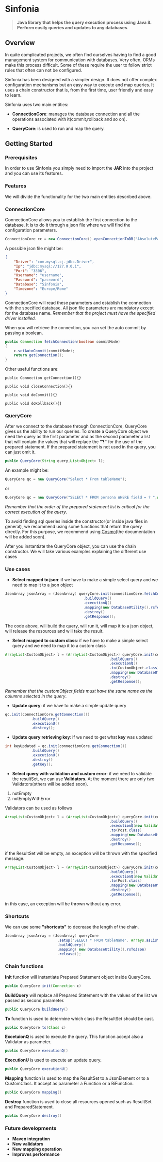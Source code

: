 # Sinfonia

> **Java library that helps the query execution process using Java 8. Perform easily queries and updates to any databases.**

## Overview

In quite complicated projects, we often find ourselves having to find a good management system for communication with databases.
Very often, ORMs make this process difficult. Some of these require the user to follow strict rules that often can not be configured.

Sinfonia has been designed with a simpler design. It does not offer complex configuration mechanisms but an easy way to execute and map queries. It uses a chain constructor that is, from the first time, user friendly and easy to learn.

Sinfonia uses two main entities:

* **ConnectionCore**: manages the database connection and all the operations associated with it(commit,rollback and so on).

* **QueryCore**: is used to run and map the query.

## Getting Started

### Prerequisites
In order to use Sinfonia you simply need to import the **JAR** into the project and you can use its features.

### Features
We will divide the functionality for the two main entities described above.

### ConnectionCore
ConnectionCore allows you to establish the first connection to the database. It is to do it through a json file where we will find the configuration parameters.

```java
ConnectionCore cc = new ConnectionCore().openConnectionToDB("AbsolutePath/To/ConfigDatabase.json");
```
A possible json file might be:
```json
{
    "Driver": "com.mysql.cj.jdbc.Driver",
    "Ip": "jdbc:mysql://127.0.0.1",
    "Port": "3306",
    "Username": "username",
    "Password": "password",
    "Database": "Sinfonia",
    "Timezone": "Europe/Rome"
}
```

ConnectionCore will read these parameters and establish the connection with the specified database. All json file parameters are mandatory except for the database name. *Remember that the project must have the specified driver installed.*

When you will retrieve the connection, you can set the auto commit by passing a boolean.

```java
public Connection fetchConnection(boolean commitMode)
{
    c.setAutoCommit(commitMode);
    return getConnection();
}
```

Other useful functions are:
```
public Connection getConnection(){}

public void closeConnection(){}

public void doCommit(){}

public void doRollback(){}
```
### QueryCore
After we connect to the database through ConnectionCore, QueryCore gives us the ability to run our queries. 
To create a QueryCore object we need the query as the first parameter and as the second parameter a list that will contain the values that will replace the **"?"** for the use of the prepared statement. 
If the prepared statement is not used in the query, you can just omit it.

```java
public QueryCore(String query,List<Object> l);
```

An example might be:
```java
QueryCore qc = new QueryCore("Select * From tableName");
```

or
```java
QueryCore qc = new QueryCore("SELECT * FROM persona WHERE field = ? ",Arrays.asList(args));
```
*Remember that the order of the prepared statement list is critical for the correct execution of the query*.

To avoid finding sql queries inside the constructor(or inside java files in general), we recommend using some functions that return the query directly. For this purpose, we recommend using [Cosmo](https://github.com/Jaaaas/Cosmo)(the documentation will be added soon).

After you instantiate the QueryCore object, you can use the chain constructor. We will take various examples explaining the different use cases

### Use cases

* **Select mapped to json**: if we have to make a simple select query and we need to map it to a json object
```java
JsonArray jsonArray = (JsonArray) queryCore.init(connectionCore.fetchConnection(false))
                                    .buildQuery()
                                    .executionQ()
                                    .mapping(new DatabaseUtility().rsToJson)
                                    .destroy()
                                    .getResponse();
```

The code above, will build the query, will run it, will map it to a json object, will release the resources and will take the result.

* **Select mapped to custom class**: if we have to make a simple select query and we need to map it to a custom class
```java
ArrayList<CustomObject> l = (ArrayList<CustomObject>) queryCore.init(connectionCore.fetchConnection(false))
                                                .buildQuery()
                                                .executionQ()
                                                .to(CustomObject.class)
                                                .mapping(new DatabaseUtility().rsToModel)
                                                .destroy()
                                                .getResponse();
```
*Remember that the customObject fields must have the same name as the columns selected in the query*.

* **Update query**: if we have to make a simple update query
```java
qc.init(connectionCore.getConnection())
            .buildQuery()
            .executionU()
            .destroy();
```

* **Update query retrieving key**: if we need to get what **key** was updated
```java
int keyUpdated = qc.init(connectionCore.getConnection())
            .buildQuery()
            .executionU()
            .destroy()
            .getKey();
```

* **Select query with validation and custom error**: if we need to validate the resultSet, we can use **Validators**. At the moment there are only two Validators(others will be added soon). 

1. notEmpty
2. notEmptyWithError

Validators can be used as follows

```java
ArrayList<CustomObject> l = (ArrayList<CustomObject>) queryCore.init(connectionCore.fetchConnection(false))
                                                .buildQuery()
                                                .executionQ(new Validator().notEmptyWithError, "Empty result set"))
                                                .to(Post.class)
                                                .mapping(new DatabaseUtility().rsToModel)
                                                .destroy()
                                                .getResponse();
```
if the ResultSet will be empty, an exception will be thrown with the specified message.

```java
ArrayList<CustomObject> l = (ArrayList<CustomObject>) queryCore.init(connectionCore.fetchConnection(false))
                                                .buildQuery()
                                                .executionQ(new Validator().notEmpty)
                                                .to(Post.class)
                                                .mapping(new DatabaseUtility().rsToModel)
                                                .destroy()
                                                .getResponse();
```
in this case, an exception will be thrown without any error.

### Shortcuts

We can use some **"shortcuts"** to decrease the length of the chain. 

```java
JsonArray jsonArray = (JsonArray) queryCore
                        .setup("SELECT * FROM tableName", Arrays.asList(args), connectionCore.fetchConnection(false))
                        .buildQuery()
                        .mapping( new DatabaseUtility().rsToJson)
                        .release();
```


### Chain functions

**Init** function will instantiate Prepared Statement object inside QueryCore.
```java
public QueryCore init(Connection c)
```


**BuildQuery** will replace all Prepared Statement with the values of the list we passed as second parameter.
```java
public QueryCore buildQuery()
```


**To** function is used to determine which class the ResultSet should be cast.
```java
public QueryCore to(Class c)
```


**ExcetuionQ** is used to execute the query. This function accept also a Validator as parameter.
```java
public QueryCore executionQ()
```

**ExecutionU** is used to execute an update query.
```java
public QueryCore executionU()
```

**Mapping** function is used to map the ResultSet to a JsonElement or to a CustomClass. It accept as parameter a Function or a BiFunction.
```java
public QueryCore mapping()
```

**Destroy** function is used to close all resources opened such as ResultSet and PreparedStatement.
```java
public QueryCore destroy()
```

### Future developments

* **Maven integration**
* **New validators**
* **New mapping operation**
* **Improves performance**
